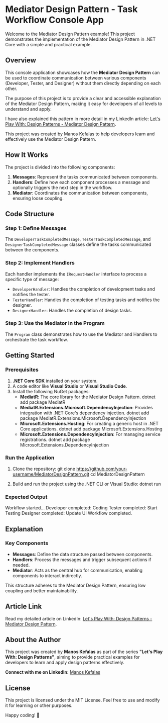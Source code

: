 # Mediator Design Pattern - Task Workflow Console App

Welcome to the Mediator Design Pattern example! This project demonstrates the implementation of the Mediator Design Pattern in .NET Core with a simple and practical example.

## **Overview**
This console application showcases how the **Mediator Design Pattern** can be used to coordinate communication between various components (Developer, Tester, and Designer) without them directly depending on each other.

The purpose of this project is to provide a clear and accessible explanation of the Mediator Design Pattern, making it easy for developers of all levels to understand and apply.

I have also explained this pattern in more detail in my LinkedIn article: [Let's Play With: Design Patterns - Mediator Design Pattern](https://www.linkedin.com/pulse/lets-play-design-patterns-manos-kefalas-a4zif/).

This project was created by Manos Kefalas to help developers learn and effectively use the Mediator Design Pattern.

## **How It Works**
The project is divided into the following components:
1. **Messages**: Represent the tasks communicated between components.
2. **Handlers**: Define how each component processes a message and optionally triggers the next step in the workflow.
3. **Mediator**: Coordinates the communication between components, ensuring loose coupling.

## **Code Structure**

### **Step 1: Define Messages**
The `DeveloperTaskCompletedMessage`, `TesterTaskCompletedMessage`, and `DesignerTaskCompletedMessage` classes define the tasks communicated between the components.

### **Step 2: Implement Handlers**
Each handler implements the `IRequestHandler` interface to process a specific type of message:
- `DeveloperHandler`: Handles the completion of development tasks and notifies the tester.
- `TesterHandler`: Handles the completion of testing tasks and notifies the designer.
- `DesignerHandler`: Handles the completion of design tasks.

### **Step 3: Use the Mediator in the Program**
The `Program` class demonstrates how to use the Mediator and Handlers to orchestrate the task workflow.

## **Getting Started**

### Prerequisites
1. **.NET Core SDK** installed on your system.
2. A code editor like **Visual Studio** or **Visual Studio Code**.
3. Install the following NuGet packages:
   - **MediatR**: The core library for the Mediator Design Pattern.
     dotnet add package MediatR
   - **MediatR.Extensions.Microsoft.DependencyInjection**: Provides integration with .NET Core's dependency injection.
    dotnet add package MediatR.Extensions.Microsoft.DependencyInjection
   - **Microsoft.Extensions.Hosting**: For creating a generic host in .NET Core applications.
    dotnet add package Microsoft.Extensions.Hosting
   - **Microsoft.Extensions.DependencyInjection**: For managing service registrations.
     dotnet add package Microsoft.Extensions.DependencyInjection

### Run the Application
1. Clone the repository:
   git clone https://github.com/your-username/MediatorDesignPattern.git
   cd MediatorDesignPattern

2. Build and run the project using the .NET CLI or Visual Studio:
   dotnet run

### Expected Output
Workflow started...
Developer completed: Coding
Tester completed: Start Testing
Designer completed: Update UI
Workflow completed.

## **Explanation**

### Key Components
- **Messages**: Define the data structure passed between components.
- **Handlers**: Process the messages and trigger subsequent actions if needed.
- **Mediator**: Acts as the central hub for communication, enabling components to interact indirectly.

This structure adheres to the Mediator Design Pattern, ensuring low coupling and better maintainability.

## **Article Link**
Read my detailed article on LinkedIn: [Let's Play With: Design Patterns - Mediator Design Pattern](https://www.linkedin.com/pulse/lets-play-design-patterns-manos-kefalas-a4zif/).

## **About the Author**
This project was created by **Manos Kefalas** as part of the series **"Let's Play With: Design Patterns"**, aiming to provide practical examples for developers to learn and apply design patterns effectively.

**Connect with me on LinkedIn:** [Manos Kefalas](https://www.linkedin.com/in/manos-kefalas-96b1a3121/)

## **License**
This project is licensed under the MIT License. Feel free to use and modify it for learning or other purposes.

Happy coding! 🎉
